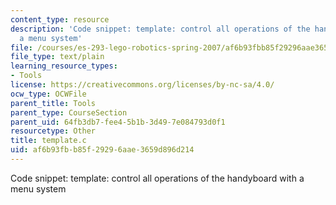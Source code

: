 ```yaml
---
content_type: resource
description: 'Code snippet: template: control all operations of the handyboard with
  a menu system'
file: /courses/es-293-lego-robotics-spring-2007/af6b93fbb85f29296aae3659d896d214_template.c
file_type: text/plain
learning_resource_types:
- Tools
license: https://creativecommons.org/licenses/by-nc-sa/4.0/
ocw_type: OCWFile
parent_title: Tools
parent_type: CourseSection
parent_uid: 64fb3db7-fee4-5b1b-3d49-7e084793d0f1
resourcetype: Other
title: template.c
uid: af6b93fb-b85f-2929-6aae-3659d896d214
---
```

Code snippet: template: control all operations of the handyboard with a menu system